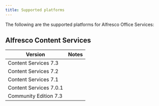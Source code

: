 ```yaml
---
title: Supported platforms
---
```


The following are the supported platforms for Alfresco Office Services:

## Alfresco Content Services

| Version | Notes |
| ------- | ----- |
| Content Services 7.3 | |
| Content Services 7.2 | |
| Content Services 7.1 | |
| Content Services 7.0.1 | |
| Community Edition 7.3 | |
